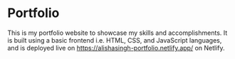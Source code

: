 # Portfolio
This is my portfolio website to showcase my skills and accomplishments. It is built using a basic frontend i.e. HTML, CSS, and JavaScript languages, and is deployed live on https://alishasingh-portfolio.netlify.app/ on Netlify.
